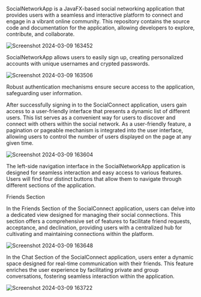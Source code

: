 SocialNetworkApp is a JavaFX-based social networking application that provides users with a seamless and interactive platform to connect and engage in a vibrant online community. This repository contains the source code and documentation for the application, allowing developers to explore, contribute, and collaborate.

![Screenshot 2024-03-09 163452](https://github.com/ogneanmihnea/SocialNetwork/assets/75368174/f7336170-4c46-4cda-b4f2-eac7ff1665b0)

SocialNetworkApp allows users to easily sign up, creating personalized accounts with unique usernames and crypted passwords.

![Screenshot 2024-03-09 163506](https://github.com/ogneanmihnea/SocialNetwork/assets/75368174/49e1f813-78f1-457f-8de3-da8d8daae1ee)

Robust authentication mechanisms ensure secure access to the application, safeguarding user information.

After successfully signing in to the SocialConnect application, users gain access to a user-friendly interface that presents a dynamic list of different users. This list serves as a convenient way for users to discover and connect with others within the social network. As a user-friendly feature, a pagination or pageable mechanism is integrated into the user interface, allowing users to control the number of users displayed on the page at any given time.

![Screenshot 2024-03-09 163604](https://github.com/ogneanmihnea/SocialNetwork/assets/75368174/6ba68f37-72d9-4dc8-ad38-6b4d065e33af)

The left-side navigation interface in the SocialNetworkApp application is designed for seamless interaction and easy access to various features. Users will find four distinct buttons that allow them to navigate through different sections of the application.

Friends Section

In the Friends Section of the SocialConnect application, users can delve into a dedicated view designed for managing their social connections. This section offers a comprehensive set of features to facilitate friend requests, acceptance, and declination, providing users with a centralized hub for cultivating and maintaining connections within the platform.

![Screenshot 2024-03-09 163648](https://github.com/ogneanmihnea/SocialNetwork/assets/75368174/2cf50286-c92f-4df2-87dd-02262db46552)

In the Chat Section of the SocialConnect application, users enter a dynamic space designed for real-time communication with their friends. This feature enriches the user experience by facilitating private and group conversations, fostering seamless interaction within the application.

![Screenshot 2024-03-09 163722](https://github.com/ogneanmihnea/SocialNetwork/assets/75368174/d0c8150f-06bf-4335-8e74-f2e180c6c456)

